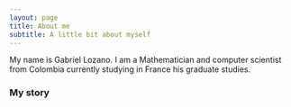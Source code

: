 ```yaml
---
layout: page
title: About me
subtitle: A little bit about myself
---
```


My name is Gabriel Lozano. I am a Mathematician and computer scientist from Colombia currently studying in France his graduate studies.
### My story
<!-- TODO: Fill this  -->
